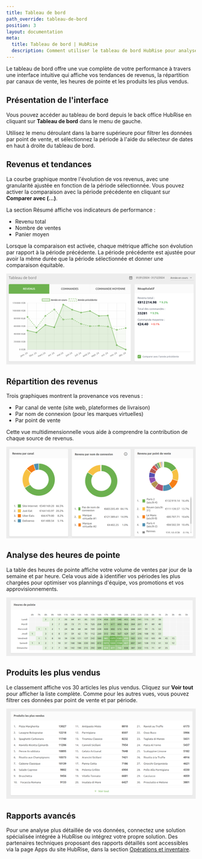 ```yaml
---
title: Tableau de bord
path_override: tableau-de-bord
position: 3
layout: documentation
meta:
  title: Tableau de bord | HubRise
  description: Comment utiliser le tableau de bord HubRise pour analyser vos données de vente, heures de pointe et produits les plus vendus.
---
```


Le tableau de bord offre une vue complète de votre performance à travers une interface intuitive qui affiche vos tendances de revenus, la répartition par canaux de vente, les heures de pointe et les produits les plus vendus.

## Présentation de l'interface

Vous pouvez accéder au tableau de bord depuis le back office HubRise en cliquant sur **Tableau de bord** dans le menu de gauche.

Utilisez le menu déroulant dans la barre supérieure pour filtrer les données par point de vente, et sélectionnez la période à l'aide du sélecteur de dates en haut à droite du tableau de bord.

## Revenus et tendances

La courbe graphique montre l'évolution de vos revenus, avec une granularité ajustée en fonction de la période sélectionnée. Vous pouvez activer la comparaison avec la période précédente en cliquant sur **Comparer avec (...)**.

La section Résumé affiche vos indicateurs de performance :

- Revenu total
- Nombre de ventes
- Panier moyen

Lorsque la comparaison est activée, chaque métrique affiche son évolution par rapport à la période précédente. La période précédente est ajustée pour avoir la même durée que la période sélectionnée et donner une comparaison équitable.

![Revenus et tendances](./images/082_dashboard_sales.png)

## Répartition des revenus

Trois graphiques montrent la provenance vos revenus :

- Par canal de vente (site web, plateformes de livraison)
- Par nom de connexion (pour les marques virtuelles)
- Par point de vente

Cette vue multidimensionnelle vous aide à comprendre la contribution de chaque source de revenus.

![Répartition des revenus par canal, connexion et point de vente](./images/083_dashboard_pies.png)

## Analyse des heures de pointe

La table des heures de pointe affiche votre volume de ventes par jour de la semaine et par heure. Cela vous aide à identifier vos périodes les plus chargées pour optimiser vos plannings d'équipe, vos promotions et vos approvisionnements.

![Analyse des heures de pointe](./images/084_dashboard_peak_hours.png)

## Produits les plus vendus

Le classement affiche vos 30 articles les plus vendus. Cliquez sur **Voir tout** pour afficher la liste complète. Comme pour les autres vues, vous pouvez filtrer ces données par point de vente et par période.

![Meilleures ventes](./images/085_dashboard_top_products.png)

## Rapports avancés

Pour une analyse plus détaillée de vos données, connectez une solution spécialisée intégrée à HubRise ou intégrez votre propre solution.
Des partenaires techniques proposant des rapports détaillés sont accessibles via la page Apps du site HubRise, dans la section [Opérations et inventaire](/apps#operations-and-inventory).
